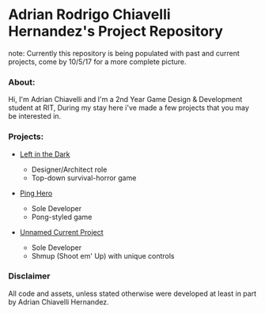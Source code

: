 # Adrian Rodrigo Chiavelli Hernandez's Project Repository

note: Currently this repository is being populated with past and current projects, come by 10/5/17 for a more complete picture.

### About:

Hi, I'm Adrian Chiavelli and I'm a 2nd Year Game Design & Development student at RIT,
During my stay here i've made a few projects that you may be interested in. 

### Projects:

* [Left in the Dark](https://github.com/Dentrick/Adrian-Projects/tree/master/Left_in_the_Dark)
    * Designer/Architect role
    * Top-down survival-horror game

* [Ping Hero](https://github.com/Dentrick/Adrian-Projects/tree/master/PingHero)
    * Sole Developer
    * Pong-styled game

* [Unnamed Current Project](https://www.brokenlink.com)
    * Sole Developer
    * Shmup (Shoot em' Up) with unique controls

### Disclaimer

All code and assets, unless stated otherwise were developed at least in part by Adrian Chiavelli Hernandez.
